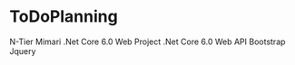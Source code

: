 # ToDoPlanning
N-Tier Mimari      .Net Core 6.0 Web Project          .Net Core 6.0 Web API        Bootstrap        Jquery
